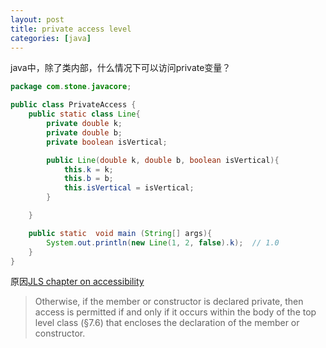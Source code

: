 ```yaml
---
layout: post
title: private access level
categories: [java]
---
```

java中，除了类内部，什么情况下可以访问private变量？

```java
package com.stone.javacore;

public class PrivateAccess {
    public static class Line{
        private double k;
        private double b;
        private boolean isVertical;

        public Line(double k, double b, boolean isVertical){
            this.k = k;
            this.b = b;
            this.isVertical = isVertical;
        }

    }

    public static  void main (String[] args){
        System.out.println(new Line(1, 2, false).k);  // 1.0
    }
}
```

原因[JLS chapter on accessibility](https://docs.oracle.com/javase/specs/jls/se7/html/jls-6.html#jls-6.6.1)

>Otherwise, if the member or constructor is declared private, then access is permitted if and only if it occurs within the body of the top level class (§7.6) that encloses the declaration of the member or constructor.